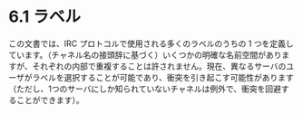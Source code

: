 # 6.1 ラベル

この文書では、IRC プロトコルで使用される多くのラベルのうちの 1 つを定義しています。（チャネル名の接頭辞に基づく）いくつかの明確な名前空間がありますが、それぞれの内部で重複することは許されません。現在、異なるサーバのユーザがラベルを選択することが可能であり、衝突を引き起こす可能性があります（ただし、1つのサーバにしか知られていないチャネルは例外で、衝突を回避することができます）。
